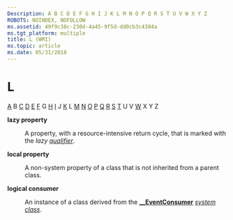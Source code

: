 ```yaml
---
Description: A B C D E F G H I J K L M N O P Q R S T U V W X Y Z
ROBOTS: NOINDEX, NOFOLLOW
ms.assetid: 49f9c38c-230d-4a45-9f5d-dd0cb3c4384a
ms.tgt_platform: multiple
title: L (WMI)
ms.topic: article
ms.date: 05/31/2018
---
```


# L

[A](gloss-a.md) B [C](gloss-c.md) [D](gloss-d.md) [E](gloss-e.md) [F](gloss-f.md) G [H](gloss-h.md) [I](gloss-i.md) J [K](gloss-k.md) L [M](gloss-m.md) [N](gloss-n.md) [O](gloss-o.md) [P](gloss-p.md) [Q](gloss-q.md) [R](gloss-r.md) [S](gloss-s.md) [T](gloss-t.md) U V [W](gloss-w.md) X Y Z

<dl> <dt>

<span id="wmi.gloss_lazy_property"></span><span id="WMI.GLOSS_LAZY_PROPERTY"></span>**lazy property**
</dt> <dd>

A property, with a resource-intensive return cycle, that is marked with the *lazy* [*qualifier*](gloss-q.md).

</dd> <dt>

<span id="wmi.gloss_local_property"></span><span id="WMI.GLOSS_LOCAL_PROPERTY"></span>**local property**
</dt> <dd>

A non-system property of a class that is not inherited from a parent class.

</dd> <dt>

<span id="wmi.gloss_logical_consumer"></span><span id="WMI.GLOSS_LOGICAL_CONSUMER"></span>**logical consumer**
</dt> <dd>

An instance of a class derived from the [**\_\_EventConsumer**](--eventconsumer.md) [*system class*](gloss-s.md).

</dd> </dl>

 

 



